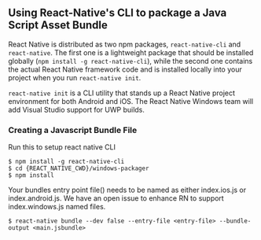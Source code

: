 ## Using React-Native's CLI to package a Java Script Asset Bundle

React Native is distributed as two npm packages, `react-native-cli` and `react-native`. The first one is a lightweight package that should be installed globally (`npm install -g react-native-cli`), while the second one contains the actual React Native framework code and is installed locally into your project when you run `react-native init`.

`react-native init` is a CLI utility that stands up a React Native project environment for both Android and iOS. The React Native Windows team will add Visual Studio support for UWP builds. 

### Creating a Javascript Bundle File

Run this to setup react native CLI

    $ npm install -g react-native-cli
    $ cd {REACT_NATIVE_CWD}/windows-packager
    $ npm install
    
Your bundles entry point file(<entry-file>) needs to be named as either index.ios.js or index.android.js. We have an open issue to enhance RN to support index.windows.js named files. 

    $ react-native bundle --dev false --entry-file <entry-file> --bundle-output <main.jsbundle>
